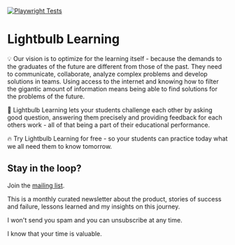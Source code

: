 [![Playwright Tests](https://github.com/Lightbulb-Learning/lightbulb-learning/actions/workflows/playwright.yml/badge.svg?branch=supabase)](https://github.com/Lightbulb-Learning/lightbulb-learning/actions/workflows/playwright.yml)

# Lightbulb Learning

💡  Our vision is to optimize for the learning itself - because the demands to the graduates of the future are different from those of the past. They need to communicate, collaborate, analyze complex problems and develop solutions in teams. Using access to the internet and knowing how to filter the gigantic amount of information means being able to find solutions for the problems of the future.

🥋  Lightbulb Learning lets your students challenge each other by asking good question, answering them precisely and providing feedback for each others work - all of that being a part of their educational performance.

🔥  Try Lightbulb Learning for free - so your students can practice today what we all need them to know tomorrow.

## Stay in the loop?
Join the [mailing list](https://tinyletter.com/RobertNickel).

This is a monthly curated newsletter about the product, stories of success and failure, lessons learned and my insights on this journey.

I won't send you spam and you can unsubscribe at any time.

I know that your time is valuable.

